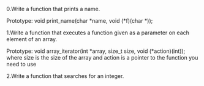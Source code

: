 0.Write a function that prints a name.

Prototype: void print_name(char *name, void (*f)(char *));


1.Write a function that executes a function given as a parameter on each element of an array.

Prototype: void array_iterator(int *array, size_t size, void (*action)(int));
where size is the size of the array
and action is a pointer to the function you need to use

2.Write a function that searches for an integer.
